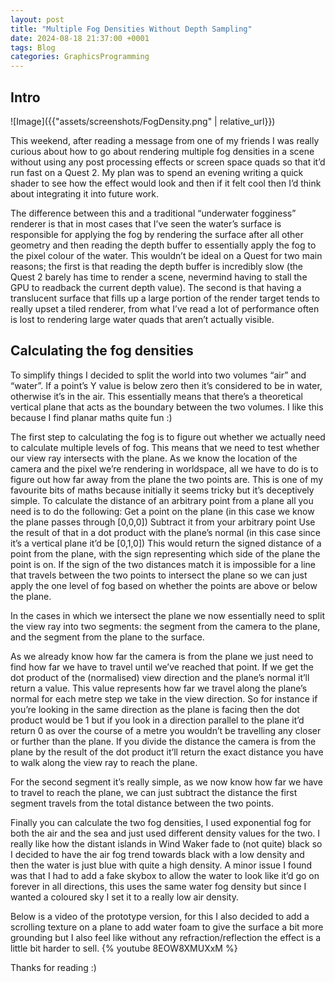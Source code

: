 ```yaml
---
layout: post
title: "Multiple Fog Densities Without Depth Sampling"
date: 2024-08-18 21:37:00 +0001
tags: Blog
categories: GraphicsProgramming
---
```


## Intro

![Image]({{"assets/screenshots/FogDensity.png" | relative_url}})

This weekend, after reading a message from one of my friends I was really curious about how to go about rendering multiple fog densities in a scene without using any post processing effects or screen space quads so that it’d run fast on a Quest 2. My plan was to spend an evening writing a quick shader to see how the effect would look and then if it felt cool then I’d think about integrating it into future work.

The difference between this and a traditional “underwater fogginess” renderer is that in most cases that I’ve seen the water’s surface is responsible for applying the fog by rendering the surface after all other geometry and then reading the depth buffer to essentially apply the fog to the pixel colour of the water. This wouldn’t be ideal on a Quest for two main reasons; the first is that reading the depth buffer is incredibly slow (the Quest 2 barely has time to render a scene, nevermind having to stall the GPU to readback the current depth value). The second is that having a translucent surface that fills up a large portion of the render target tends to really upset a tiled renderer, from what I’ve read a lot of performance often is lost to rendering large water quads that aren’t actually visible.


## Calculating the fog densities
To simplify things I decided to split the world into two volumes “air” and “water”. If a point’s Y value is below zero then it’s considered to be in water, otherwise it’s in the air. This essentially means that there’s a theoretical vertical plane that acts as the boundary between the two volumes. I like this because I find planar maths quite fun :) 

The first step to calculating the fog is to figure out whether we actually need to calculate multiple levels of fog. This means that we need to test whether our view ray intersects with the plane. As we know the location of the camera and the pixel we’re rendering in worldspace, all we have to do is to figure out how far away from the plane the two points are. This is one of my favourite bits of maths because initially it seems tricky but it’s deceptively simple. To calculate the distance of an arbitrary point from a plane all you need is to do the following:
Get a point on the plane (in this case we know the plane passes through [0,0,0])
Subtract it from your arbitrary point
Use the result of that in a dot product with the plane’s normal (in this case since it’s a vertical plane it’d be [0,1,0])
This would return the signed distance of a point from the plane, with the sign representing which side of the plane the point is on. If the sign of the two distances match it is impossible for a line that travels between the two points to intersect the plane so we can just apply the one level of fog based on whether the points are above or below the plane.

In the cases in which we intersect the plane we now essentially need to split the view ray into two segments: the segment from the camera to the plane, and the segment from the plane to the surface. 

As we already know how far the camera is from the plane we just need to find how far we have to travel until we’ve reached that point. If we get the dot product of the (normalised) view direction and the plane’s normal it’ll return a value. This value represents how far we travel along the plane’s normal for each metre step we take in the view direction. So for instance if you’re looking in the same direction as the plane is facing then the dot product would be 1 but if you look in a direction parallel to the plane it’d return 0 as over the course of a metre you wouldn’t be travelling any closer or further than the plane. If you divide the distance the camera is from the plane by the result of the dot product it’ll return the exact distance you have to walk along the view ray to reach the plane.

For the second segment it’s really simple, as we now know how far we have to travel to reach the plane, we can just subtract the distance the first segment travels from the total distance between the two points.

Finally you can calculate the two fog densities, I used exponential fog for both the air and the sea and just used different density values for the two. I really like how the distant islands in Wind Waker fade to (not quite) black so I decided to have the air fog trend towards black with a low density and then the water is just blue with quite a high density. A minor issue I found was that I had to add a fake skybox to allow the water to look like it’d go on forever in all directions, this uses the same water fog density but since I wanted a coloured sky I set it to a really low air density.


Below is a video of the prototype version, for this I also decided to add a scrolling texture on a plane to add water foam to give the surface a bit more grounding but I also feel like without any refraction/reflection the effect is a little bit harder to sell. 
{% youtube 8EOW8XMUXxM %}

Thanks for reading :)